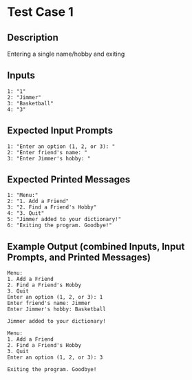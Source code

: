# Test Case 1

## Description
Entering a single name/hobby and exiting

## Inputs
```
1: "1"
2: "Jimmer"
3: "Basketball"
4: "3"
```

## Expected Input Prompts
```
1: "Enter an option (1, 2, or 3): "
2: "Enter friend's name: "
3: "Enter Jimmer's hobby: "
```

## Expected Printed Messages
```
1: "Menu:"
2: "1. Add a Friend"
3: "2. Find a Friend's Hobby"
4: "3. Quit"
5: "Jimmer added to your dictionary!"
6: "Exiting the program. Goodbye!"
```

## Example Output **(combined Inputs, Input Prompts, and Printed Messages)**
```
Menu:
1. Add a Friend
2. Find a Friend's Hobby
3. Quit
Enter an option (1, 2, or 3): 1
Enter friend's name: Jimmer
Enter Jimmer's hobby: Basketball

Jimmer added to your dictionary!

Menu:
1. Add a Friend
2. Find a Friend's Hobby
3. Quit
Enter an option (1, 2, or 3): 3

Exiting the program. Goodbye!
```
